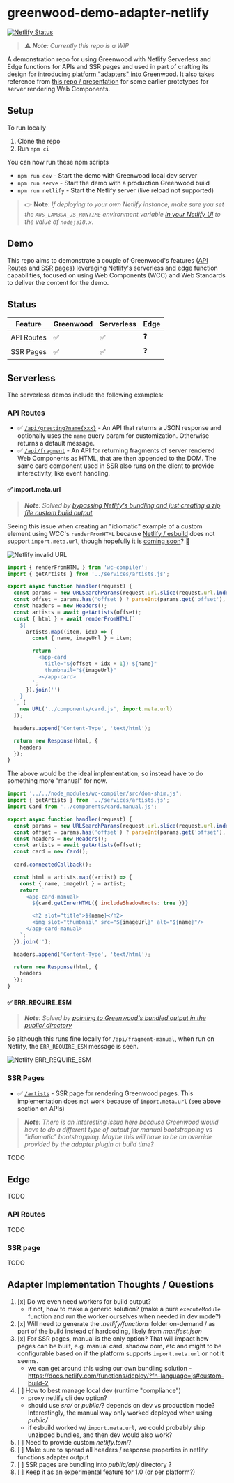 # greenwood-demo-adapter-netlify

[![Netlify Status](https://api.netlify.com/api/v1/badges/7ad371a0-a026-423f-8a92-73b762975cc6/deploy-status)](https://app.netlify.com/sites/harmonious-gaufre-bb14cf/deploys)

> ⚠️ _**Note**: Currently this repo is a WIP_

A demonstration repo for using Greenwood with Netlify Serverless and Edge functions for APIs and SSR pages and used in part of crafting its design for [introducing platform "adapters" into Greenwood](https://github.com/ProjectEvergreen/greenwood/issues/1008).  It also takes reference from [this repo / presentation](https://github.com/thescientist13/web-components-at-the-edge/) for some earlier prototypes for server rendering Web Components.

## Setup

To run locally
1. Clone the repo
1. Run `npm ci`

You can now run these npm scripts
- `npm run dev` - Start the demo with Greenwood local dev server
- `npm run serve` - Start the demo with a production Greenwood build
- `npm run netlify` - Start the Netlify server (live reload not supported)

> 👉 **Note**: _If deploying to your own Netlify instance, make sure you set the `AWS_LAMBDA_JS_RUNTIME` environment variable [in your Netlify UI](https://answers.netlify.com/t/aws-lambda-js-runtime-nodejs14-x/32161/2) to the value of  `nodejs18.x`_.

## Demo

This repo aims to demonstrate a couple of Greenwood's features ([API Routes](https://www.greenwoodjs.io/docs/api-routes/) and [SSR pages](https://www.greenwoodjs.io/docs/server-rendering/#routes)) leveraging Netlify's serverless and edge function capabilities, focused on using Web Components (WCC) and Web Standards to deliver the content for the demo.

## Status

|Feature    |Greenwood |Serverless|Edge|
|---------- |----------|----------|----|
|API Routes |   ✅     |  ✅       | ❓ |
|SSR Pages  |   ✅     |  ✅       | ❓ |

## Serverless

The serverless demos include the following examples:

### API Routes

- ✅  [`/api/greeting?name{xxx}`](https://harmonious-gaufre-bb14cf.netlify.app/api/greeting) - An API that returns a JSON response and optionally uses the `name` query param for customization.  Otherwise returns a default message.
- ✅  [`/api/fragment`](https://harmonious-gaufre-bb14cf.netlify.app/api/fragment) - An API for returning fragments of server rendered Web Components as HTML, that are then appended to the DOM.  The same card component used in SSR also runs on the client to provide interactivity, like event handling.

####  ✅ import.meta.url

> _**Note**: Solved by [bypassing Netlify's bundling and just creating a zip file custom build output](https://github.com/ProjectEvergreen/greenwood-demo-adapter-netlify/pull/4/commits/7787bc62cb891169a2c8156c0790f648288cab0b)_

Seeing this issue when creating an "idiomatic" example of a custom element using WCC's `renderFromHTML` because [Netlify / esbuild](https://github.com/evanw/esbuild/issues/795) does not support `import.meta.url`, though hopefully it is [coming soon](https://github.com/evanw/esbuild/pull/2508)? 🥺

![Netlify invalid URL](./netlify-invalid-url.png)

```js
import { renderFromHTML } from 'wc-compiler';
import { getArtists } from '../services/artists.js';

export async function handler(request) {
  const params = new URLSearchParams(request.url.slice(request.url.indexOf('?')));
  const offset = params.has('offset') ? parseInt(params.get('offset'), 10) : null;
  const headers = new Headers();
  const artists = await getArtists(offset);
  const { html } = await renderFromHTML(`
    ${
      artists.map((item, idx) => {
        const { name, imageUrl } = item;

        return `
          <app-card
            title="${offset + idx + 1}) ${name}"
            thumbnail="${imageUrl}"
          ></app-card>
        `;
      }).join('')
    }
  `, [
    new URL('../components/card.js', import.meta.url)
  ]);

  headers.append('Content-Type', 'text/html');

  return new Response(html, {
    headers
  });
}
```

The above would be the ideal implementation, so instead have to do something more "manual" for now.
```js
import '../../node_modules/wc-compiler/src/dom-shim.js';
import { getArtists } from '../services/artists.js';
import Card from '../components/card.manual.js';

export async function handler(request) {
  const params = new URLSearchParams(request.url.slice(request.url.indexOf('?')));
  const offset = params.has('offset') ? parseInt(params.get('offset'), 10) : null;
  const headers = new Headers();
  const artists = await getArtists(offset);
  const card = new Card();
  
  card.connectedCallback();

  const html = artists.map((artist) => {
    const { name, imageUrl } = artist;
    return `
      <app-card-manual>
        ${card.getInnerHTML({ includeShadowRoots: true })}

        <h2 slot="title">${name}</h2>
        <img slot="thumbnail" src="${imageUrl}" alt="${name}"/>
      </app-card-manual>
    `;
  }).join('');

  headers.append('Content-Type', 'text/html');

  return new Response(html, {
    headers
  });
}
```

####  ✅ ERR_REQUIRE_ESM

> _**Note**: Solved by [pointing to Greenwood's bundled output in the _public/_ directory](https://github.com/ProjectEvergreen/greenwood-demo-adapter-netlify/pull/1)_

So although this runs fine locally for `/api/fragment-manual`, when run on Netlify, the `ERR_REQUIRE_ESM` message is seen.

![Netlify ERR_REQUIRE_ESM](./netlify-err-require-esm.png)

### SSR Pages

-  ✅ [`/artists`](https://harmonious-gaufre-bb14cf.netlify.app/artists) - SSR page for rendering Greenwood pages.  This implementation does not work because of `import.meta.url` (see above section on APIs)

> _**Note**: There is an interesting issue here because Greenwood would have to do a different type of output for manual bootstrapping vs "idiomatic" bootstrapping.  Maybe this will have to be an override provided by the adapter plugin at build time?_

TODO

## Edge

TODO

### API Routes

TODO

### SSR page

TODO

## Adapter Implementation Thoughts / Questions
1. [x] Do we even need workers for build output?
    - if not, how to make a generic solution?  (make a pure `executeModule` function and run the worker ourselves when needed in dev mode?)
1. [x] Will need to generate the _.netlify/functions_ folder on-demand / as part of the build instead of hardcoding, likely from _manifest.json_
1. [x] For SSR pages, manual is the only option?  That will impact how pages can be built, e.g. manual card, shadow dom, etc and might to be configurable based on if the platform supports `import.meta.url` or not it seems.
    - we can get around this using our own bundling solution - https://docs.netlify.com/functions/deploy/?fn-language=js#custom-build-2
1. [ ] How to best manage local dev (runtime "compliance")
    - proxy netlify cli dev option?
    - should use _src/_ or _public/_?  depends on dev vs production mode?  Interestingly, the manual way only worked deployed when using _public/_
    - if esbuild worked w/ `import.meta.url`, we could probably ship unzipped bundles, and then dev would also work?
1. [ ] Need to provide custom _netlify.toml_?
1. [ ] Make sure to spread all headers / response properties in netlify functions adapter output
1. [ ] SSR pages are bundling into _public/api/_ directory ? 
1. [ ] Keep it as an experimental feature for 1.0 (or per platform?)